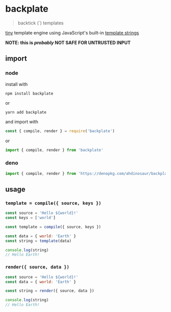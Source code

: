 # backplate

> backtick (\`) templates

[tiny](./src/mod.ts) template engine using JavaScript's built-in [template strings](https://developer.mozilla.org/en-US/docs/Web/JavaScript/Reference/Template_literals)

**NOTE: this is _probably_ NOT SAFE FOR UNTRUSTED INPUT**

## import

### node

install with

```shell
npm install backplate
```

or

```shell
yarn add backplate
```

and import with

```js
const { compile, render } = require('backplate')
```

or

```js
import { compile, render } from 'backplate'
```

### deno

```js
import { compile, render } from 'https://denopkg.com/ahdinosaur/backplate/src/mod.ts'
```

## usage

### `template = compile({ source, keys })`

```js
const source = 'Hello ${world}!'
const keys = ['world']

const template = compile({ source, keys })

const data = { world: 'Earth' }
const string = template(data)

console.log(string)
// Hello Earth!
```

### `render({ source, data })`

```js
const source = 'Hello ${world}!'
const data = { world: 'Earth' }

const string = render({ source, data })

console.log(string)
// Hello Earth!
```
